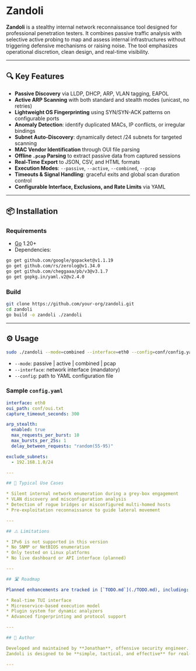 # Zandoli

**Zandoli** is a stealthy internal network reconnaissance tool designed for professional penetration testers. It combines passive traffic analysis with selective active probing to map and assess internal infrastructures without triggering defensive mechanisms or raising noise. The tool emphasizes operational discretion, clean design, and real-time visibility.

---

## 🔍 Key Features

* **Passive Discovery** via LLDP, DHCP, ARP, VLAN tagging, EAPOL
* **Active ARP Scanning** with both standard and stealth modes (unicast, no retries)
* **Lightweight OS Fingerprinting** using SYN/SYN-ACK patterns on configurable ports
* **Anomaly Detection**: identify duplicated MACs, IP conflicts, or irregular bindings
* **Subnet Auto-Discovery**: dynamically detect /24 subnets for targeted scanning
* **MAC Vendor Identification** through OUI file parsing
* **Offline `.pcap` Parsing** to extract passive data from captured sessions
* **Real-Time Export** to JSON, CSV, and HTML formats
* **Execution Modes**: `--passive`, `--active`, `--combined`, `--pcap`
* **Timeouts & Signal Handling**: graceful exits and global scan duration control
* **Configurable Interface, Exclusions, and Rate Limits** via YAML

---

## 📦 Installation

### Requirements

* [Go](https://golang.org/doc/install) 1.20+
* Dependencies:

```bash
go get github.com/google/gopacket@v1.1.19
go get github.com/rs/zerolog@v1.34.0
go get github.com/cheggaaa/pb/v3@v3.1.7
go get gopkg.in/yaml.v2@v2.4.0
```

### Build

```bash
git clone https://github.com/your-org/zandoli.git
cd zandoli
go build -o zandoli ./zandoli
```

---

## ⚙️ Usage

```bash
sudo ./zandoli --mode=combined --interface=eth0 --config=conf/config.yaml
```

* `--mode`: passive | active | combined | pcap
* `--interface`: network interface (mandatory)
* `--config`: path to YAML configuration file

### Sample `config.yaml`

```yaml
interface: eth0
oui_path: conf/oui.txt
capture_timeout_seconds: 300

arp_stealth:
  enabled: true
  max_requests_per_burst: 10
  max_bursts_per_25s: 1
  delay_between_requests: "random(55-95)"

exclude_subnets:
  - 192.168.1.0/24

---

## 🧪 Typical Use Cases

* Silent internal network enumeration during a grey-box engagement
* VLAN discovery and misconfiguration analysis
* Detection of rogue bridges or misconfigured multi-homed hosts
* Pre-exploitation reconnaissance to guide lateral movement

---

## ⚠️ Limitations

* IPv6 is not supported in this version
* No SNMP or NetBIOS enumeration
* Only tested on Linux platforms
* No live dashboard or API interface (planned)

---

## 🛣 Roadmap

Planned enhancements are tracked in [`TODO.md`](./TODO.md), including:

* Real-time TUI interface
* Microservice-based execution model
* Plugin system for dynamic analyzers
* Advanced fingerprinting and protocol support

---

## 👤 Author

Developed and maintained by **Jonathan**, offensive security engineer.
Zandoli is designed to be **simple, tactical, and effective** for real-world operations.

---
